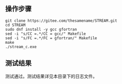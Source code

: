 ##  操作步骤

```
git clone https://gitee.com/thesamename/STREAM.git
cd STREAM
sudo dnf install -y gcc gfortran
sed -i "s/CC =.*/CC = gcc/" Makefile
sed -i "s/FC =.*/FC = gfortran/" Makefile
make
./stream_c.exe
```

##  测试结果

测试通过。测试结果详见本目录下的日志文件。


